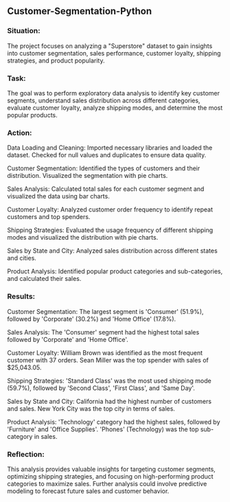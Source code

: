 ## Customer-Segmentation-Python

### Situation:
The project focuses on analyzing a "Superstore" dataset to gain insights into customer segmentation, sales performance, customer loyalty, shipping strategies, and product popularity.

### Task:
The goal was to perform exploratory data analysis to identify key customer segments, understand sales distribution across different categories, evaluate customer loyalty, analyze shipping modes, and determine the most popular products.

### Action:

Data Loading and Cleaning: Imported necessary libraries and loaded the dataset. Checked for null values and duplicates to ensure data quality.

Customer Segmentation: Identified the types of customers and their distribution. Visualized the segmentation with pie charts.

Sales Analysis: Calculated total sales for each customer segment and visualized the data using bar charts.

Customer Loyalty: Analyzed customer order frequency to identify repeat customers and top spenders.

Shipping Strategies: Evaluated the usage frequency of different shipping modes and visualized the distribution with pie charts.

Sales by State and City: Analyzed sales distribution across different states and cities.

Product Analysis: Identified popular product categories and sub-categories, and calculated their sales.

### Results:

Customer Segmentation: The largest segment is 'Consumer' (51.9%), followed by 'Corporate' (30.2%) and 'Home Office' (17.8%).

Sales Analysis: The 'Consumer' segment had the highest total sales followed by 'Corporate' and 'Home Office'.

Customer Loyalty: William Brown was identified as the most frequent customer with 37 orders. Sean Miller was the top spender with sales of $25,043.05.

Shipping Strategies: 'Standard Class' was the most used shipping mode (59.7%), followed by 'Second Class', 'First Class', and 'Same Day'.

Sales by State and City: California had the highest number of customers and sales. New York City was the top city in terms of sales.

Product Analysis: 'Technology' category had the highest sales, followed by 'Furniture' and 'Office Supplies'. 'Phones' (Technology) was the top sub-category in sales.

### Reflection:

This analysis provides valuable insights for targeting customer segments, optimizing shipping strategies, and focusing on high-performing product categories to maximize sales. Further analysis could involve predictive modeling to forecast future sales and customer behavior.

